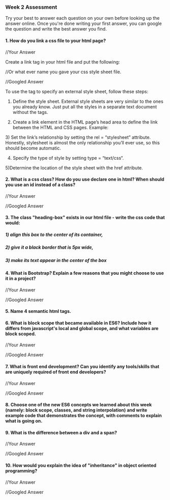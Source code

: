 ### Week 2 Assessment

Try your best to answer each question on your own before looking up the answer online. Once you're done writing your first answer, you can google the question and write the best answer you find.

#### 1. How do you link a css file to your html page?

 //Your Answer
 
 Create a link tag in your html file and put the following:
 <link rel="stylesheet"  type="text/css" href="styles.css" /> //Or what ever name you gave your css style sheet file.

 //Googled Answer



To use the <link> tag to specify an external style sheet, follow these steps:

1) Define the style sheet.
External style sheets are very similar to the ones you already know. Just put all the styles in a separate text document without the <style> and </style> tags.

2) Create a link element in the HTML page’s head area to define the link between the HTML and CSS pages.
Example:
 <link rel = "stylesheet"
   type = "text/css"
   href = "myStyle.css" />
3) Set the link’s relationship by setting the rel = “stylesheet” attribute.
Honestly, stylesheet is almost the only relationship you’ll ever use, so this should become automatic.

4) Specify the type of style by setting type = “text/css“.

5)Determine the location of the style sheet with the href attribute.


 #### 2. What is a css class? How do you use declare one in html? When should you use an id instead of a class?

 //Your Answer

 //Googled Answer


#### 3. The class "heading-box" exists in our html file - write the css code that would:

##### 1) align this box to the center of its container,
##### 2) give it a black border that is 5px wide,
##### 3) make its text appear in the center of the box


#### 4. What is Bootstrap? Explain a few reasons that you might choose to use it in a project?

 //Your Answer


 //Googled Answer


#### 5. Name 4 semantic html tags.

#### 6. What is block scope that became available in ES6? Include how it differs from javascript's local and global scope, and what variables are block scoped.

 //Your Answer


 //Googled Answer

 #### 7. What is front end development? Can you identify any tools/skills that are uniquely required of front end developers?

 //Your Answer


 //Googled Answer


 #### 8. Choose one of the new ES6 concepts we learned about this week (namely: block scope, classes, and string interpolation) and write example code that demonstrates the concept, with comments to explain what is going on.


 #### 9. What is the difference between a div and a span?


 //Your Answer


 //Googled Answer


#### 10. How would you explain the idea of "inheritance" in object oriented programming?


 //Your Answer

 //Googled Answer
